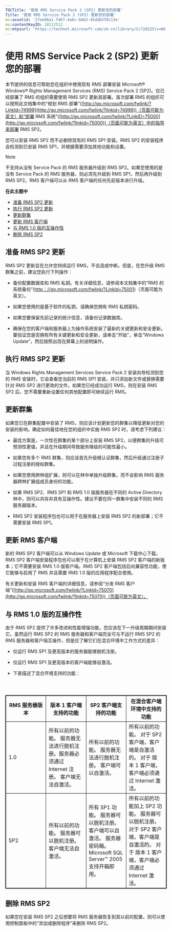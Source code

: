 ```yaml
---
TOCTitle: '使用 RMS Service Pack 2 (SP2) 更新您的部署'
Title: '使用 RMS Service Pack 2 (SP2) 更新您的部署'
ms:assetid: '27ee06a1-f467-4a6c-b662-45ddb5f8c13e'
ms:contentKeyID: 18112512
ms:mtpsurl: 'https://technet.microsoft.com/zh-cn/library/Cc720225(v=WS.10)'
---
```


使用 RMS Service Pack 2 (SP2) 更新您的部署
==========================================

本节提供的信息可帮助您在组织中使用现有 RMS 部署安装 Microsoft® Windows® Rights Management Services (RMS) Service Pack 2 (SP2)。仅已经部署了 RMS 的组织需要使用 RMS SP2 更新其部署。首次部署 RMS 的组织可以按照此文档集中的“规划 RMS 部署”([http://go.microsoft.com/fwlink/?LinkId=74999](http://go.microsoft.com/fwlink/?linkid=74999))（页面可能为英文）和“部署 RMS 系统”([http://go.microsoft.com/fwlink/?LinkID=75000](http://go.microsoft.com/fwlink/?linkid=75000))（页面可能为英文）中的指导来部署 RMS SP2。

您可以安装 RMS SP2 而不必删除现有的 RMS SP1 安装。RMS SP2 的安装程序会检测到已安装 RMS SP1，并根据需要添加其他功能和设置。

> [!NOTE]   
> 不支持从没有 Service Pack 的 RMS 服务器升级到 RMS SP2。如果您使用的是没有 Service Pack 的 RMS 服务器，则必须先升级到 RMS SP1，然后再升级到 RMS SP2。RMS 客户端可以从 RMS 客户端的任何先前版本进行升级。 

**在此主题中**

-   [准备 RMS SP2 更新](#bkmk_preparingforsp2update)
-   [执行 RMS SP2 更新](#bkmk_performingsp2update)
-   [更新群集](#bkmk_updateclusters)
-   [更新 RMS 客户端](#bkmk_updateclients)
-   [与 RMS 1.0 版的互操作性](#bkmk_interop)
-   [删除 RMS SP2](#bkmk_removingrms)

准备 RMS SP2 更新
-----------------

RMS SP2 更新旨在允许您持续运行 RMS，不会造成中断。但是，在您升级 RMS 群集之前，建议您执行下列操作：

-   备份配置数据库和 RMS 私钥。有关详细信息，请参阅本文档集中的“RMS 的系统备份”([http：//go.microsoft.com/fwlink/?LinkId=75001](http://go.microsoft.com/fwlink/?linkid=75001))（页面可能为英文）。

-   如果您使用的是基于软件的私钥，请确保您拥有 RMS 私钥密码。
-   如果您要保留先前记录的统计信息，请备份记录数据库。
-   确保在您的客户端和服务器上为操作系统安装了最新的关键更新和安全更新。要验证您是否拥有所有关键更新和安全更新，请单击“开始”，单击“Windows Update”，然后按照出现在屏幕上的说明操作。

执行 RMS SP2 更新
-----------------

当 Windows Rights Management Services Service Pack 2 安装向导检测到您的 RMS 安装时，它会查看您当前的 RMS SP1 安装，并只添加新文件或替换需要针对 RMS SP2 进行更改的文件。如果您已经成功运行 RMS，则在安装 RMS SP2 后，您不需要重新设置任何其他配置即可继续运行 RMS。

更新群集
--------

如果您已在群集配置中安装了 RMS，则应该计划更新您的群集以降低更新对您的安装的影响。确定如何最佳地在您的组织中实施 RMS SP2 时，请考虑下列建议：

-   最佳方案是，一次性在群集的某个部分上安装 RMS SP2，以便群集的升级可预测性更强，并且在升级期间导致服务降级的可能性最小。

-   如果您有多个 RMS 群集，则应该首先升级根认证群集，然后升级通过注册子过程注册的授权群集。
-   如果您使用跨林组扩展，则可以在林中单独升级群集，而不会影响 RMS 服务器跨林扩展组成员身份的功能。
-   如果 RMS SP2、RMS SP1 和 RMS 1.0 版服务器在不同的 Active Directory 林中，则可以共存并具有互操作性。建议不要在同一群集中安装不同的 RMS 服务器版本。
-   RMS SP2 安装程序包也可以用于在服务器上安装 RMS SP2 的新部署；它不需要安装 RMS SP1。

更新 RMS 客户端
---------------

新的 RMS SP2 客户端可以从 Windows Update 或 Microsoft 下载中心下载。RMS SP2 客户端安装程序包也可以用于在计算机上安装 RMS SP2 客户端的新版本；它不需要安装 RMS 1.0 版客户端。RMS SP2 客户端包括后向兼容性功能，使它能够与启用了 RMS 并且需要 RMS 1.0 版的应用程序配合使用。

有关更新和安装 RMS 客户端的详细信息，请参阅“分发 RMS 客户端”([http://go.microsoft.com/fwlink/?LinkId=75070](http://go.microsoft.com/fwlink/?linkid=75070))（页面可能为英文）。

与 RMS 1.0 版的互操作性
-----------------------

由于 RMS SP2 提供了许多改进和性能增强功能，您应该在下一升级周期期间安装它。虽然运行 RMS SP2 的 RMS 服务器和客户端完全可与不运行 RMS SP2 的 RMS 服务器和客户端互操作，但是应了解它们在混合环境中工作方式的差异：

-   仅运行 RMS SP1 及更高版本的服务器能够脱机注册。

-   仅运行 RMS SP1 及更高版本的客户端能够自激活。
-   下表描述了混合环境支持的功能：

###  

 
<p> </p> 
<table style="border:1px solid black;">
<colgroup>
<col width="25%" />
<col width="25%" />
<col width="25%" />
<col width="25%" />
</colgroup>
<thead>
<tr class="header">
<th style="border:1px solid black;" >RMS 服务器版本</th>
<th style="border:1px solid black;" >版本 1 客户端支持的功能</th>
<th style="border:1px solid black;" >SP2 客户端支持的功能</th>
<th style="border:1px solid black;" >在混合客户端环境中支持的功能</th>
</tr>
</thead>
<tbody>
<tr class="odd">
<td style="border:1px solid black;">1.0</td>
<td style="border:1px solid black;">所有以前的功能。
服务器无法进行脱机注册。服务器必须通过 Internet 注册。
客户端无法自激活。</td>
<td style="border:1px solid black;">所有以前的功能。
服务器无法进行脱机注册。
客户端可以自激活。</td>
<td style="border:1px solid black;">所有以前的功能。
对于 SP2 客户端，客户端是自激活的。
对于 版本 1 客户端，客户端必须通过 Internet 激活。</td>
</tr>
<tr class="even">
<td style="border:1px solid black;">SP2</td>
<td style="border:1px solid black;">所有以前的功能。
服务器可以脱机注册。
客户端无法自激活。</td>
<td style="border:1px solid black;">所有 SP1 功能。
服务器可以脱机注册。
客户端可以自激活。
服务器密码箱。
Microsoft SQL Server™ 2005 支持开箱即用。</td>
<td style="border:1px solid black;">所有以前的功能加上 SP2 功能。
服务器可以脱机注册。
对于 SP2 客户端，客户端是自激活的。
对于 版本 1 客户端，客户端必须通过 Internet 激活。</td>
</tr>
</tbody>
</table>
 

删除 RMS SP2
------------

如果您在安装 RMS SP2 之后想要将 RMS 服务器恢复到其以前的配置，则可以使用控制面板中的“添加或删除程序”来删除 RMS SP2。
